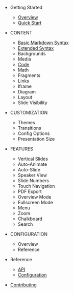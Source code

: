 - Getting Started

  - [Overview](README.md)
  - [Quick Start](quick-start.md)

- CONTENT
  - [Basic Markdown Syntax](markdown/basic-syntax.md)
  - [Extended Syntax](markdown/extended-syntax.md)
  - Backgrounds
  - Media
  - [Code](markdown/code.md)
  - Math
  - Fragments
  - Links
  - Iframe
  - Diagram
  - Layout
  - Slide Visibility

- CUSTOMIZATION
  - Themes
  - Transitions
  - Config Options
  - Presentation Size

- FEATURES
  - Vertical Slides
  - Auto-Animate
  - Auto-Slide
  - Speaker View
  - Slide Numbers
  - Touch Navigation
  - PDF Export
  - Overview Mode
  - Fullscreen Mode
  - Menu
  - Zoom
  - Chalkboard
  - Search


- CONFIGURATION
  - Overview
  - Reference

- Reference

  - [API](api.md)
  - [Configuration](configuration.md)

- [Contributing](CONTRIBUTING.md)
